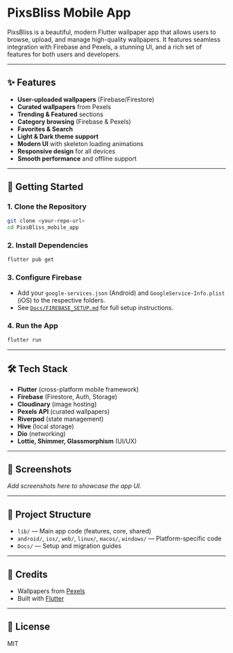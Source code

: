 
# PixsBliss Mobile App

PixsBliss is a beautiful, modern Flutter wallpaper app that allows users to browse, upload, and manage high-quality wallpapers. It features seamless integration with Firebase and Pexels, a stunning UI, and a rich set of features for both users and developers.

---

## ✨ Features

- **User-uploaded wallpapers** (Firebase/Firestore)
- **Curated wallpapers** from Pexels
- **Trending & Featured** sections
- **Category browsing** (Firebase & Pexels)
- **Favorites & Search**
- **Light & Dark theme support**
- **Modern UI** with skeleton loading animations
- **Responsive design** for all devices
- **Smooth performance** and offline support

---

## 🚀 Getting Started

### 1. Clone the Repository
```sh
git clone <your-repo-url>
cd PixsBliss_mobile_app
```

### 2. Install Dependencies
```sh
flutter pub get
```

### 3. Configure Firebase
- Add your `google-services.json` (Android) and `GoogleService-Info.plist` (iOS) to the respective folders.
- See [`Docs/FIREBASE_SETUP.md`](Docs/FIREBASE_SETUP.md) for full setup instructions.

### 4. Run the App
```sh
flutter run
```

---

## 🛠️ Tech Stack
- **Flutter** (cross-platform mobile framework)
- **Firebase** (Firestore, Auth, Storage)
- **Cloudinary** (image hosting)
- **Pexels API** (curated wallpapers)
- **Riverpod** (state management)
- **Hive** (local storage)
- **Dio** (networking)
- **Lottie, Shimmer, Glassmorphism** (UI/UX)

---

## 📸 Screenshots
_Add screenshots here to showcase the app UI._

---

## 📂 Project Structure
- `lib/` — Main app code (features, core, shared)
- `android/`, `ios/`, `web/`, `linux/`, `macos/`, `windows/` — Platform-specific code
- `Docs/` — Setup and migration guides

---

## 🙏 Credits
- Wallpapers from [Pexels](https://www.pexels.com/)
- Built with [Flutter](https://flutter.dev/)

---

## 📄 License
MIT
